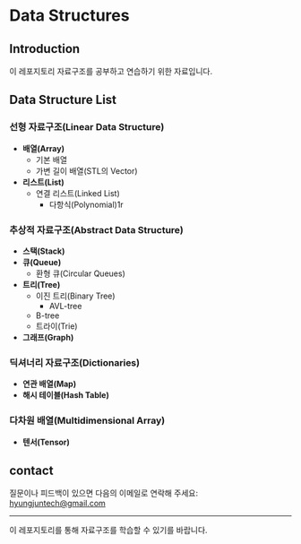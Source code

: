 # Data Structures

## Introduction

이 레포지토리 자료구조를 공부하고 연습하기 위한 자료입니다.

## Data Structure List

### 선형 자료구조(Linear Data Structure)
- **배열(Array)**
  - 기본 배열
  - 가변 길이 배열(STL의 Vector)
- **리스트(List)**
  - 연결 리스트(Linked List)
    - 다항식(Polynomial)1r

### 추상적 자료구조(Abstract Data Structure)
- **스택(Stack)**
- **큐(Queue)**
  - 환형 큐(Circular Queues)
- **트리(Tree)**
  - 이진 트리(Binary Tree)
    - AVL-tree
  - B-tree
  - 트라이(Trie)
- **그래프(Graph)**

### 딕셔너리 자료구조(Dictionaries)
- **연관 배열(Map)**
- **해시 테이블(Hash Table)**

### 다차원 배열(Multidimensional Array)
- **텐서(Tensor)**

## contact

질문이나 피드백이 있으면 다음의 이메일로 연락해 주세요: [hyungjuntech@gmail.com](mailto:hyungjuntech@gmail.com)

---

이 레포지토리를 통해 자료구조를 학습할 수 있기를 바랍니다.
